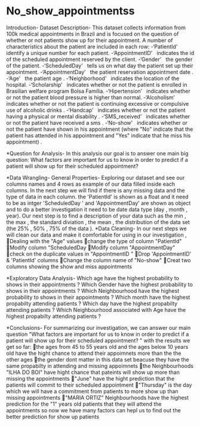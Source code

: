 # No_show_appointmentss

Introduction-
Dataset Description-
This dataset collects information from 100k medical appointments in Brazil and is focused on the question of whether or not patients show up for their appointment.
A number of characteristics about the patient are included in each row:
-‘PatientId’   identify a unique number for each patient.
-‘AppointmentID’   indicates the id of the scheduled appointment reserved by the client.
-‘Gender’   the gender of the patient.
-‘ScheduledDay’   tells us on what day the patient set up their appointment.
-‘AppointmentDay’   the patient reservation appointment date .
-‘Age’   the patient age .
-‘Neighborhood’   indicates the location of the hospital.
-‘Scholarship’   indicates whether or not the patient is enrolled in Brasilian welfare program Bolsa Família.
-‘Hipertension’   indicates whether or not the patient blood pressure is higher than normal.
-‘Alcoholism’   indicates whether or not the patient is continuing excessive or compulsive use of alcoholic drinks .
-‘Handcap’   indicates whether or not the patient having a physical or mental disability .
-‘SMS_received’   indicates whether or not the patient have received a sms .
-‘No-show’   indicates whether or not the patient have shown in his appointment (where "No" indicate that the patient has attended in his appointment and "Yes" indicate that he miss his appointment) .


*Question for Analysis-
In this analysis our goal is to answer one main big question: What factors are important for us to know in order to predict if a patient will show up for their scheduled appointment?

*Data Wrangling-
General Properties-
Exploring our dataset and see our columns names and 4 rows as example of our data filled inside each columns.
In the next step we will find if there is any missing data and the type of data in each column.
the 'PatientId' is shown as a float and it need to be as intger
'ScheduledDay ' and 'AppointmentDay' are shown as object and to do a better investigation it need to be date data type (day , month , year).
Our next step is to find a description of your data such as the min , the max , the standard diviation , the mean , the distribution of the data set (the 25% , 50% , 75% of the data ).
*Data Cleaning-
In our next steps we will clean our data and make it comfortable for using in our investigation ,
Dealing with the "Age" values
change the type of column "PatientId"
Modify column "ScheduledDay
Modify column "AppointmentDay"
check on the duplicate values in "AppointmentID "
Drop 'AppointmentID' & 'PatientId' columns
Change the column name of "No-show"
Creat two columns showing the show and miss appointments

*Exploratory Data Analysis-
Which age have the highest probability to shows in their appointments ?
Which Gender have the highest probability to shows in their appointments ?
Which Neighbourhood have the highest probability to shows in their appointments ?
Which month have the highest propabilty attending patients ?
Which day have the highest propabilty attending patients ?
Which Neighbourhood associated with Age have the highest propabilty attending patients ?

*Conclusions-
For summarizing our investigation, we can answer our main question "What factors are important for us to know in order to predict if a patient will show up for their scheduled appointment? " with the results we get so far:
the ages from 45 to 55 years old and the ages below 10 years old have the hight chance to attend their appoimnets more than the the other ages
the gender dont matter in this data set beacuse they have the same propabilty in attending and missing appoimnets
the Neighbourhoods "ILHA DO BOI" have hight chance that pateints will show up more than missing the appointments
"June" have the hight prediction that the patients will commit to their scheduled appointment
"Thursday" is the day which we will have a commitment from patients to more show up than missing appointments
"MARIA ORTIZ" Neighbourhoods have the highest prediction for the "1" years old patients that they will attend the appointments
so now we have many factors can hepl us to find out the better prediction for show up patients












